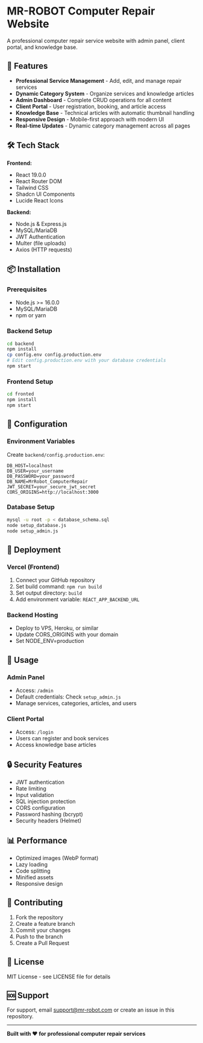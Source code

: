# MR-ROBOT Computer Repair Website

A professional computer repair service website with admin panel, client portal, and knowledge base.

## 🚀 Features

- **Professional Service Management** - Add, edit, and manage repair services
- **Dynamic Category System** - Organize services and knowledge articles
- **Admin Dashboard** - Complete CRUD operations for all content
- **Client Portal** - User registration, booking, and article access
- **Knowledge Base** - Technical articles with automatic thumbnail handling
- **Responsive Design** - Mobile-first approach with modern UI
- **Real-time Updates** - Dynamic category management across all pages

## 🛠️ Tech Stack

**Frontend:**
- React 19.0.0
- React Router DOM
- Tailwind CSS
- Shadcn UI Components
- Lucide React Icons

**Backend:**
- Node.js & Express.js
- MySQL/MariaDB
- JWT Authentication
- Multer (file uploads)
- Axios (HTTP requests)

## 📦 Installation

### Prerequisites
- Node.js >= 16.0.0
- MySQL/MariaDB
- npm or yarn

### Backend Setup
```bash
cd backend
npm install
cp config.env config.production.env
# Edit config.production.env with your database credentials
npm start
```

### Frontend Setup
```bash
cd fronted
npm install
npm start
```

## 🔧 Configuration

### Environment Variables
Create `backend/config.production.env`:
```env
DB_HOST=localhost
DB_USER=your_username
DB_PASSWORD=your_password
DB_NAME=MrRobot_ComputerRepair
JWT_SECRET=your_secure_jwt_secret
CORS_ORIGINS=http://localhost:3000
```

### Database Setup
```bash
mysql -u root -p < database_schema.sql
node setup_database.js
node setup_admin.js
```

## 🚀 Deployment

### Vercel (Frontend)
1. Connect your GitHub repository
2. Set build command: `npm run build`
3. Set output directory: `build`
4. Add environment variable: `REACT_APP_BACKEND_URL`

### Backend Hosting
- Deploy to VPS, Heroku, or similar
- Update CORS_ORIGINS with your domain
- Set NODE_ENV=production

## 📱 Usage

### Admin Panel
- Access: `/admin`
- Default credentials: Check `setup_admin.js`
- Manage services, categories, articles, and users

### Client Portal
- Access: `/login`
- Users can register and book services
- Access knowledge base articles

## 🔒 Security Features

- JWT authentication
- Rate limiting
- Input validation
- SQL injection protection
- CORS configuration
- Password hashing (bcrypt)
- Security headers (Helmet)

## 📊 Performance

- Optimized images (WebP format)
- Lazy loading
- Code splitting
- Minified assets
- Responsive design

## 🤝 Contributing

1. Fork the repository
2. Create a feature branch
3. Commit your changes
4. Push to the branch
5. Create a Pull Request

## 📄 License

MIT License - see LICENSE file for details

## 🆘 Support

For support, email support@mr-robot.com or create an issue in this repository.

---

**Built with ❤️ for professional computer repair services**

